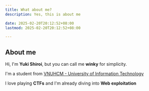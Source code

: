 ```yaml
---
title: What about me?
description: Yes, this is about me

date: 2025-02-20T20:12:52+08:00
lastmod: 2025-02-20T20:12:52+08:00

---
```

## About me

Hi, I'm **Yuki Shiroi**, but you can call me **winky** for simplicity.

I'm a student from [VNUHCM - University of Information Technology](https://en.uit.edu.vn/)

I love playing **CTFs** and I'm already diving into **Web exploitation**